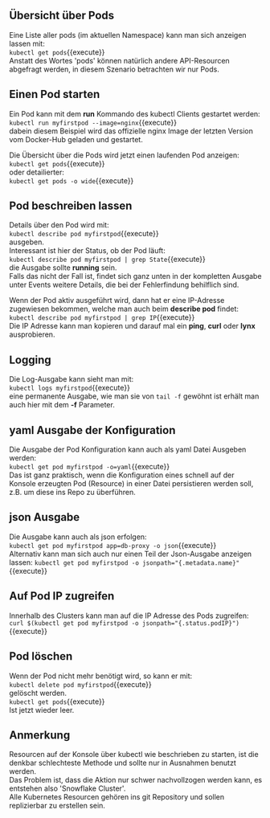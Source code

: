 ## Übersicht über Pods
Eine Liste aller pods (im aktuellen Namespace) kann man sich anzeigen lassen mit:   
`kubectl get pods`{{execute}}   
Anstatt des Wortes 'pods' können natürlich andere API-Resourcen abgefragt werden, in diesem Szenario betrachten wir nur Pods.

## Einen Pod starten
Ein Pod kann mit dem **run** Kommando des kubectl Clients gestartet werden:   
`kubectl run myfirstpod --image=nginx`{{execute}}   
dabein diesem Beispiel wird das offizielle nginx Image der letzten Version vom Docker-Hub geladen und gestartet.  

Die Übersicht über die Pods wird jetzt einen laufenden Pod anzeigen:      
`kubectl get pods`{{execute}}   
oder detailierter:   
`kubectl get pods -o wide`{{execute}}   
   
## Pod beschreiben lassen
Details über den Pod wird mit:   
`kubectl describe pod myfirstpod`{{execute}}   
ausgeben.  
Interessant ist hier der Status, ob der Pod läuft:   
`kubectl describe pod myfirstpod | grep State`{{execute}}   
die Ausgabe sollte **running** sein.   
Falls das nicht der Fall ist, findet sich ganz unten in der kompletten Ausgabe unter Events weitere Details, die bei der Fehlerfindung behilflich sind.   
    
Wenn der Pod aktiv ausgeführt wird, dann hat er eine IP-Adresse zugewiesen bekommen, welche man auch beim **describe pod** findet:   
 `kubectl describe pod myfirstpod | grep IP`{{execute}}    
 Die IP Adresse kann man kopieren und darauf mal ein **ping**, **curl** oder **lynx** ausprobieren.  

 ## Logging
 Die Log-Ausgabe kann sieht man mit:   
 `kubectl logs myfirstpod`{{execute}}   
 eine permanente Ausgabe, wie man sie von `tail -f` gewöhnt ist erhält man auch hier mit dem **-f** Parameter. 

## yaml Ausgabe der Konfiguration
Die Ausgabe der Pod Konfiguration kann auch als yaml Datei Ausgeben werden:  
`kubectl get pod myfirstpod -o=yaml`{{execute}}   
Das ist ganz praktisch, wenn die Konfiguration eines schnell auf der Konsole erzeugten Pod (Resource) in einer Datei persistieren werden soll, z.B. um diese ins Repo zu überführen.  

## json Ausgabe
Die Ausgabe kann auch als json erfolgen:   
`kubectl get pod myfirstpod app=db-proxy -o json`{{execute}}  
Alternativ kann man sich auch nur einen Teil der Json-Ausgabe anzeigen lassen:
`kubectl get pod myfirstpod -o jsonpath="{.metadata.name}"`{{execute}}   

## Auf Pod IP zugreifen
Innerhalb des Clusters kann man auf die IP Adresse des Pods zugreifen:   
`curl $(kubectl get pod myfirstpod -o jsonpath="{.status.podIP}")`{{execute}}    
   
## Pod löschen
Wenn der Pod nicht mehr benötigt wird, so kann er mit:   
`kubectl delete pod myfirstpod`{{execute}}   
gelöscht werden.   
`kubectl get pods`{{execute}}   
Ist jetzt wieder leer.

## Anmerkung
Resourcen auf der Konsole über kubectl wie beschrieben zu starten, ist die denkbar schlechteste Methode und sollte nur in Ausnahmen benutzt werden.   
Das Problem ist, dass die Aktion nur schwer nachvollzogen werden kann, es entstehen also 'Snowflake Cluster'.   
Alle Kubernetes Resourcen gehören ins git Repository und sollen replizierbar zu erstellen sein.      


